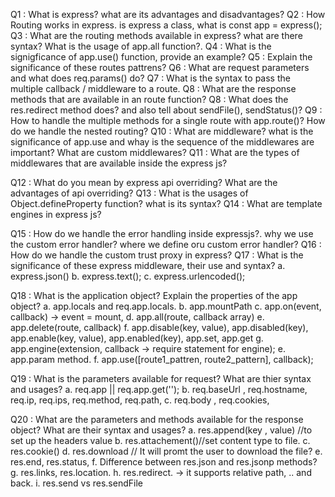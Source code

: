 <!-- Express js documentation -->

Q1 : What is express? what are its advantages and disadvantages?
Q2 : How Routing works in express. is express a class, what is const app = express();
Q3 : What are the routing methods available in express? what are there syntax? What is the usage of app.all function?.
Q4 : What is the signigficance of app.use() function, provide an example?
Q5 : Explain the significance of these routes pattrens?
Q6 : What are request parameters and what does req.params() do?
Q7 : What is the syntax to pass the multiple callback / middleware to a route.
Q8 : What are the response methods that are available in an route function?
Q8 : What does the res.redirect method does? and also tell about sendFile(), sendStatus()?
Q9 : How to handle the multiple methods for a single route with app.route()? How do we handle the nested routing?
Q10 : What are middleware? what is the significance of app.use and whay is the sequence of the middlewares are important? What are custom middlewares?
Q11 : What are the types of middlewares that are available inside the express js?

Q12 : What do you mean by express api overriding? What are the advantages of api overriding?
Q13 : What is the usages of Object.defineProperty function? what is its syntax?
Q14 : What are template engines in express js?

Q15 : How do we handle the error handling inside expressjs?. why we use the custom error handler? where we define oru custom error handler?
Q16 : How do we handle the custom trust proxy in express?
Q17 : What is the significance of these express middleware, their use and syntax?
    a. express.json()
    b. express.text();
    c. express.urlencoded();
    <!-- Note : These are the three middlewares used inside the express backend dev -->

Q18 : What is the application object? Explain the properties of the app object?
    a. app.locals and req.app.locals.
    b. app.mountPath  <!-- How to handle sub app in express.  -->
    c. app.on(event, callback) -> event = mount,
    d. app.all(route, callback array)  <!-- What are the usages of app.all method -->
    e. app.delete(route, callback)
    f. app.disable(key, value), app.disabled(key), app.enable(key, value), app.enabled(key), app.set, app.get
    g. app.engine(extension, callback -> require statement for engine);
    e. app.param method.
    f. app.use([route1_pattren, route2_pattern], callback);

Q19 : What is the parameters available for request? What are thier syntax and usages?
    a. req.app || req.app.get('');
    b. req.baseUrl , req.hostname, req.ip, req.ips, req.method, req.path,
    c. req.body , req.cookies, 

Q20 : What are the parameters and methods available for the response object? What are their syntax and usages?
    a. res.append(key , value) //to set up the headers value
    b. res.attachement()//set content type to file.
    c. res.cookie()
    d. res.download // It will promt the user to download the file?
    e. res.end, res.status,
    f. Difference between res.json and res.jsonp methods?
    g. res.links, res.location.
    h. res.redirect. -> it supports relative path, .. and back.
    i. res.send vs res.sendFile